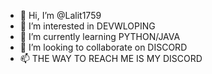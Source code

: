 - 👋 Hi, I’m @Lalit1759
- 👀 I’m interested in DEVWLOPING
- 🌱 I’m currently learning PYTHON/JAVA
- 💞️ I’m looking to collaborate on DISCORD
- 📫 THE WAY TO REACH ME IS MY DISCORD 

<!---
Lalit1759/Lalit1759 is a ✨ special ✨ repository because its `README.md` (this file) appears on your GitHub profile.
You can click the Preview link to take a look at your changes.
--->
